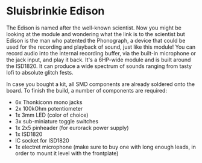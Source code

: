 # Sluisbrinkie Edison

The Edison is named after the well-known scientist. Now you might be looking at the module and wondering what the link is to the scientist but Edison is the man who patented the Phonograph, a device that could be used for the recording and playback of sound, just like this module! You can record audio into the internal recording buffer, via the built-in microphone or the jack input, and play it back. It's a 6HP-wide module and is built around the ISD1820. It can produce a wide spectrum of sounds ranging from tasty lofi to absolute glitch fests. 

In case you bought a kit, all SMD components are already soldered onto the board. To finish the build, a number of components are required: 
- 6x Thonkiconn mono jacks
- 2x 100kOhm potentiometer
- 1x 3mm LED (color of choice)
- 3x sub-miniature toggle switches
- 1x 2x5 pinheader (for eurorack power supply)
- 1x ISD1820 
- IC socket for ISD1820
- 1x electret microphone (make sure to buy one with long enough leads, in order to mount it level with the frontplate)
